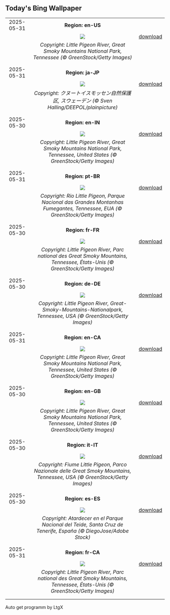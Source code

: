 ## Today's Bing Wallpaper
|      |      |      |
| :----: | :----: | :----: |
|2025-05-31|**Region: en-US**||
||![](https://www.bing.com/th?id=OHR.LittlePigeonRiver_EN-US1765916005_UHD.jpg&pid=hp&w=1152&h=648&rs=1&c=4)| [download](https://www.bing.com/th?id=OHR.LittlePigeonRiver_EN-US1765916005_UHD.jpg)|
||*Copyright: Little Pigeon River, Great Smoky Mountains National Park, Tennessee (© GreenStock/Getty Images)*
||
|||
|2025-05-31|**Region: ja-JP**||
||![](https://www.bing.com/th?id=OHR.SwedenReserve_JA-JP5195008647_UHD.jpg&pid=hp&w=1152&h=648&rs=1&c=4)| [download](https://www.bing.com/th?id=OHR.SwedenReserve_JA-JP5195008647_UHD.jpg)|
||*Copyright: クヌートイスモッセン自然保護区, スウェーデン (© Sven Halling/DEEPOL/plainpicture)*
||
|||
|2025-05-30|**Region: en-IN**||
||![](https://www.bing.com/th?id=OHR.LittlePigeonRiver_EN-IN3037578886_UHD.jpg&pid=hp&w=1152&h=648&rs=1&c=4)| [download](https://www.bing.com/th?id=OHR.LittlePigeonRiver_EN-IN3037578886_UHD.jpg)|
||*Copyright: Little Pigeon River, Great Smoky Mountains National Park, Tennessee, United States (© GreenStock/Getty Images)*
||
|||
|2025-05-31|**Region: pt-BR**||
||![](https://www.bing.com/th?id=OHR.LittlePigeonRiver_PT-BR7889046917_UHD.jpg&pid=hp&w=1152&h=648&rs=1&c=4)| [download](https://www.bing.com/th?id=OHR.LittlePigeonRiver_PT-BR7889046917_UHD.jpg)|
||*Copyright: Rio Little Pigeon, Parque Nacional das Grandes Montanhas Fumegantes, Tennessee, EUA (© GreenStock/Getty Images)*
||
|||
|2025-05-30|**Region: fr-FR**||
||![](https://www.bing.com/th?id=OHR.LittlePigeonRiver_FR-FR4616803123_UHD.jpg&pid=hp&w=1152&h=648&rs=1&c=4)| [download](https://www.bing.com/th?id=OHR.LittlePigeonRiver_FR-FR4616803123_UHD.jpg)|
||*Copyright: Little Pigeon River, Parc national des Great Smoky Mountains, Tennessee, États-Unis (© GreenStock/Getty Images)*
||
|||
|2025-05-30|**Region: de-DE**||
||![](https://www.bing.com/th?id=OHR.LittlePigeonRiver_DE-DE2665002576_UHD.jpg&pid=hp&w=1152&h=648&rs=1&c=4)| [download](https://www.bing.com/th?id=OHR.LittlePigeonRiver_DE-DE2665002576_UHD.jpg)|
||*Copyright: Little Pigeon River, Great-Smoky-Mountains-Nationalpark, Tennessee, USA (© GreenStock/Getty Images)*
||
|||
|2025-05-31|**Region: en-CA**||
||![](https://www.bing.com/th?id=OHR.LittlePigeonRiver_EN-CA7466568191_UHD.jpg&pid=hp&w=1152&h=648&rs=1&c=4)| [download](https://www.bing.com/th?id=OHR.LittlePigeonRiver_EN-CA7466568191_UHD.jpg)|
||*Copyright: Little Pigeon River, Great Smoky Mountains National Park, Tennessee, United States (© GreenStock/Getty Images)*
||
|||
|2025-05-30|**Region: en-GB**||
||![](https://www.bing.com/th?id=OHR.LittlePigeonRiver_EN-GB1104081209_UHD.jpg&pid=hp&w=1152&h=648&rs=1&c=4)| [download](https://www.bing.com/th?id=OHR.LittlePigeonRiver_EN-GB1104081209_UHD.jpg)|
||*Copyright: Little Pigeon River, Great Smoky Mountains National Park, Tennessee, United States (© GreenStock/Getty Images)*
||
|||
|2025-05-30|**Region: it-IT**||
||![](https://www.bing.com/th?id=OHR.LittlePigeonRiver_IT-IT1807202812_UHD.jpg&pid=hp&w=1152&h=648&rs=1&c=4)| [download](https://www.bing.com/th?id=OHR.LittlePigeonRiver_IT-IT1807202812_UHD.jpg)|
||*Copyright: Fiume Little Pigeon, Parco Nazionale delle Great Smoky Mountains, Tennessee, USA (© GreenStock/Getty Images)*
||
|||
|2025-05-30|**Region: es-ES**||
||![](https://www.bing.com/th?id=OHR.CanaryIslandDay_ES-ES5813844536_UHD.jpg&pid=hp&w=1152&h=648&rs=1&c=4)| [download](https://www.bing.com/th?id=OHR.CanaryIslandDay_ES-ES5813844536_UHD.jpg)|
||*Copyright: Atardecer en el Parque Nacional del Teide, Santa Cruz de Tenerife, España (© DiegoJose/Adobe Stock)*
||
|||
|2025-05-31|**Region: fr-CA**||
||![](https://www.bing.com/th?id=OHR.LittlePigeonRiver_FR-CA3848084356_UHD.jpg&pid=hp&w=1152&h=648&rs=1&c=4)| [download](https://www.bing.com/th?id=OHR.LittlePigeonRiver_FR-CA3848084356_UHD.jpg)|
||*Copyright: Little Pigeon River, Parc national des Great Smoky Mountains, Tennessee, États-Unis (© GreenStock/Getty Images)*
||
|||

Auto get programm by LtgX
